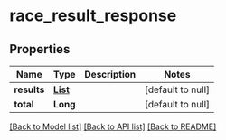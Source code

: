 # race_result_response
## Properties

| Name | Type | Description | Notes |
|------------ | ------------- | ------------- | -------------|
| **results** | [**List**](race_result.md) |  | [default to null] |
| **total** | **Long** |  | [default to null] |

[[Back to Model list]](../README.md#documentation-for-models) [[Back to API list]](../README.md#documentation-for-api-endpoints) [[Back to README]](../README.md)

